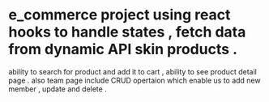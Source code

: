 # e_commerce project using react hooks to handle states , fetch data from dynamic API skin products .
ability to search for product and add it to cart , ability to see product detail page . also team page include CRUD opertaion which enable us to add new member , update and delete .
